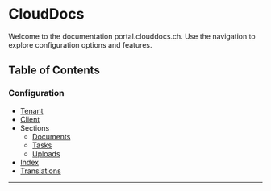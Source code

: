# CloudDocs

Welcome to the documentation portal.clouddocs.ch. Use the navigation to explore configuration options and features.

## Table of Contents

### Configuration
- [Tenant](Configuration/Tenant.md)
- [Client](Configuration/Client.md)
- Sections
    - [Documents](Configuration/Sections/Documents.md)
    - [Tasks](Configuration/Sections/Tasks.md)
    - [Uploads](Configuration/Sections/Uploads.md)
- [Index](Configuration/Index.md)
- [Translations](Configuration/Translations.md)
---
